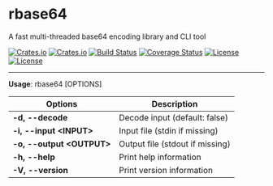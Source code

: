 # rbase64
A fast multi-threaded base64 encoding library and CLI tool

[![Crates.io](https://img.shields.io/crates/v/rbase64?style=flat-square)](https://crates.io/crates/rbase64)
[![Crates.io](https://img.shields.io/crates/d/rbase64?style=flat-square)](https://crates.io/crates/rbase64)
[![Build Status](https://img.shields.io/github/workflow/status/uhmarcel/rbase64/CI/main?style=flat-square)](https://github.com/uhmarcel/rbase64/actions/workflows/ci.yml?query=branch%3Amain)
[![Coverage Status](https://coveralls.io/repos/github/uhmarcel/rbase64/badge.svg?branch=main)](https://coveralls.io/github/uhmarcel/rbase64?branch=main)
[![License](https://img.shields.io/badge/license-Apache%202.0-blue?style=flat-square)](LICENSE-APACHE)
[![License](https://img.shields.io/badge/license-MIT-blue?style=flat-square)](LICENSE-MIT)

---

**Usage**: rbase64 [OPTIONS]

Options                      | Description
---------------------------- | ----------------------------
**-d, --decode**             | Decode input (default: false)
**-i, --input \<INPUT\>**    | Input file (stdin if missing)
**-o, --output \<OUTPUT\>**  | Output file (stdout if missing)
**-h, --help**               | Print help information
**-V, --version**            | Print version information
